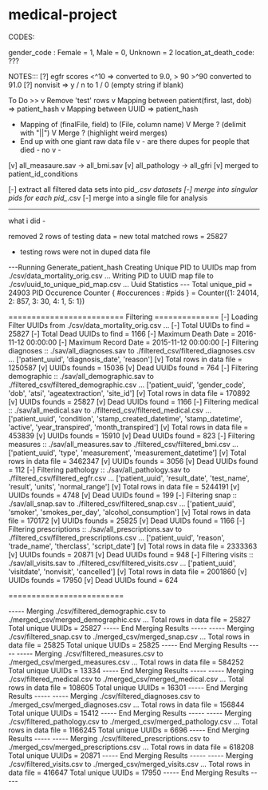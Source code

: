 # medical-project

CODES:

gender_code : Female = 1, Male = 0, Unknown = 2
location_at_death_code: ???

NOTES:::
[?] egfr scores <^10 => converted to 9.0, > 90 >^90 converted to 91.0
[?] nonvisit => y / n  to 1 / 0 (empty string if blank)


To Do >>
v Remove 'test' rows
v Mapping between patient(first, last, dob) => patient_hash
v Mapping between UUID => patient_hash
- Mapping of (finalFile, field) to (File, column name)
V Merge ? (delimit with "||")
V Merge ? (highlight weird merges)
- End up with one giant raw data file
v - are there dupes for people that died - no
v - 

[v] all_measaure.sav -> all_bmi.sav
[v] all_pathology -> all_gfri
[v] merged to patient_id_conditions

[-] extract all filtered data sets into pid_*.csv datasets
[-] merge into singular pids for each pid_*.csv
[-] merge into a single file for analysis

-----------------------
what i did -

removed 2 rows of testing data = new total matched rows = 25827
- testing rows were not in duped data file

---Running Generate_patient_hash
Creating Unique PID to UUIDs map from ./csv/data_mortality_orig.csv ...
Writing PID to UUID map file to ./csv/uuid_to_unique_pid_map.csv ...
Uuid Statistics ---
Total unique_pid = 24903
PID Occurence Counter { #occurences : #pids } = Counter({1: 24014, 2: 857, 3: 30, 4: 1, 5: 1})

========================= Filtering ==============
[-] Loading Filter UUIDs from ./csv/data_mortality_orig.csv ...
[-] Total UUIDs to find = 25827
[-] Total Dead UUIDs to find = 1166
[-] Maximum Death Date = 2016-11-12 00:00:00
[-] Maximum Record Date = 2015-11-12 00:00:00
[-] Filtering diagnoses :: ./sav/all_diagnoses.sav to ./filtered_csv/filtered_diagnoses.csv ...
['patient_uuid', 'diagnosis_date', 'reason']
[v] Total rows in data file = 1250587
[v] UUIDs founds = 15036
[v] Dead UUIDs found = 764
[-] Filtering demographic :: ./sav/all_demographic.sav to ./filtered_csv/filtered_demographic.csv ...
['patient_uuid', 'gender_code', 'dob', 'atsi', 'ageatextraction', 'site_id']
[v] Total rows in data file = 170892
[v] UUIDs founds = 25827
[v] Dead UUIDs found = 1166
[-] Filtering medical :: ./sav/all_medical.sav to ./filtered_csv/filtered_medical.csv ...
['patient_uuid', 'condition', 'stamp_created_datetime', 'stamp_datetime', 'active', 'year_transpired', 'month_transpired']
[v] Total rows in data file = 453839
[v] UUIDs founds = 15910
[v] Dead UUIDs found = 823
[-] Filtering measures :: ./sav/all_measures.sav to ./filtered_csv/filtered_bmi.csv ...
['patient_uuid', 'type', 'measurement', 'measurement_datetime']
[v] Total rows in data file = 3462347
[v] UUIDs founds = 3056
[v] Dead UUIDs found = 112
[-] Filtering pathology :: ./sav/all_pathology.sav to ./filtered_csv/filtered_egfr.csv ...
['patient_uuid', 'result_date', 'test_name', 'result', 'units', 'normal_range']
[v] Total rows in data file = 5244191
[v] UUIDs founds = 4748
[v] Dead UUIDs found = 199
[-] Filtering snap :: ./sav/all_snap.sav to ./filtered_csv/filtered_snap.csv ...
['patient_uuid', 'smoker', 'smokes_per_day', 'alcohol_consumption']
[v] Total rows in data file = 170172
[v] UUIDs founds = 25825
[v] Dead UUIDs found = 1166
[-] Filtering prescriptions :: ./sav/all_prescriptions.sav to ./filtered_csv/filtered_prescriptions.csv ...
['patient_uuid', 'reason', 'trade_name', 'therclass', 'script_date']
[v] Total rows in data file = 2333363
[v] UUIDs founds = 20871
[v] Dead UUIDs found = 948
[-] Filtering visits :: ./sav/all_visits.sav to ./filtered_csv/filtered_visits.csv ...
['patient_uuid', 'visitdate', 'nonvisit', 'cancelled']
[v] Total rows in data file = 2001860
[v] UUIDs founds = 17950
[v] Dead UUIDs found = 624


=========================

----- Merging ./csv/filtered_demographic.csv to ./merged_csv/merged_demographic.csv ...
Total rows in data file = 25827
Total unique UUIDs = 25827
----- End Merging Results -----
----- Merging ./csv/filtered_snap.csv to ./merged_csv/merged_snap.csv ...
Total rows in data file = 25825
Total unique UUIDs = 25825
----- End Merging Results -----
----- Merging ./csv/filtered_measures.csv to ./merged_csv/merged_measures.csv ...
Total rows in data file = 584252
Total unique UUIDs = 13334
----- End Merging Results -----
----- Merging ./csv/filtered_medical.csv to ./merged_csv/merged_medical.csv ...
Total rows in data file = 108605
Total unique UUIDs = 16301
----- End Merging Results -----
----- Merging ./csv/filtered_diagnoses.csv to ./merged_csv/merged_diagnoses.csv ...
Total rows in data file = 156844
Total unique UUIDs = 15412
----- End Merging Results -----
----- Merging ./csv/filtered_pathology.csv to ./merged_csv/merged_pathology.csv ...
Total rows in data file = 1166245
Total unique UUIDs = 6696
----- End Merging Results -----
----- Merging ./csv/filtered_prescriptions.csv to ./merged_csv/merged_prescriptions.csv ...
Total rows in data file = 618208
Total unique UUIDs = 20871
----- End Merging Results -----
----- Merging ./csv/filtered_visits.csv to ./merged_csv/merged_visits.csv ...
Total rows in data file = 416647
Total unique UUIDs = 17950
----- End Merging Results -----
